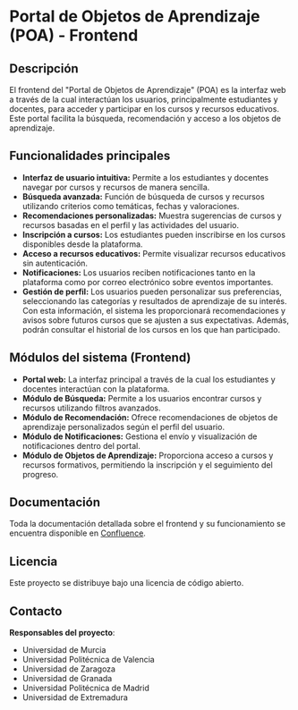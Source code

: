 # Portal de Objetos de Aprendizaje (POA) - Frontend

## Descripción

El frontend del "Portal de Objetos de Aprendizaje" (POA) es la interfaz web a través de la cual interactúan los usuarios, principalmente estudiantes y docentes, para acceder y participar en los cursos y recursos educativos. Este portal facilita la búsqueda, recomendación y acceso a los objetos de aprendizaje.

## Funcionalidades principales

- **Interfaz de usuario intuitiva:** Permite a los estudiantes y docentes navegar por cursos y recursos de manera sencilla.
- **Búsqueda avanzada:** Función de búsqueda de cursos y recursos utilizando criterios como temáticas, fechas y valoraciones.
- **Recomendaciones personalizadas:** Muestra sugerencias de cursos y recursos basadas en el perfil y las actividades del usuario.
- **Inscripción a cursos:** Los estudiantes pueden inscribirse en los cursos disponibles desde la plataforma.
- **Acceso a recursos educativos:** Permite visualizar recursos educativos sin autenticación.
- **Notificaciones:** Los usuarios reciben notificaciones tanto en la plataforma como por correo electrónico sobre eventos importantes.
- **Gestión de perfil:** Los usuarios pueden personalizar sus preferencias, seleccionando las categorías y resultados de aprendizaje de su interés. Con esta información, el sistema les proporcionará recomendaciones y avisos sobre futuros cursos que se ajusten a sus expectativas. Además, podrán consultar el historial de los cursos en los que han participado.

## Módulos del sistema (Frontend)

- **Portal web:** La interfaz principal a través de la cual los estudiantes y docentes interactúan con la plataforma.
- **Módulo de Búsqueda:** Permite a los usuarios encontrar cursos y recursos utilizando filtros avanzados.
- **Módulo de Recomendación:** Ofrece recomendaciones de objetos de aprendizaje personalizados según el perfil del usuario.
- **Módulo de Notificaciones:** Gestiona el envío y visualización de notificaciones dentro del portal.
- **Módulo de Objetos de Aprendizaje:** Proporciona acceso a cursos y recursos formativos, permitiendo la inscripción y el seguimiento del progreso.

## Documentación

Toda la documentación detallada sobre el frontend y su funcionamiento se encuentra disponible en [Confluence](https://confluence.um.es/confluence/x/B4BjMw).

## Licencia

Este proyecto se distribuye bajo una licencia de código abierto.

## Contacto

**Responsables del proyecto**:
- Universidad de Murcia
- Universidad Politécnica de Valencia
- Universidad de Zaragoza
- Universidad de Granada
- Universidad Politécnica de Madrid
- Universidad de Extremadura
